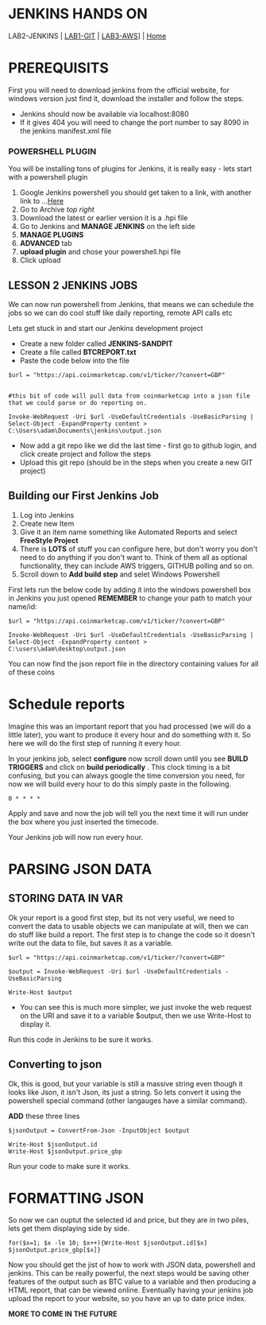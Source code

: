 # JENKINS HANDS ON 

LAB2-JENKINS |
[LAB1-GIT](../LAB1-GIT/README.md) |
[LAB3-AWS](../LAB3-AWS/README.md)] |
[Home](../README.md) 


# PREREQUISITS

First you will need to download jenkins from the official website, for windows version just find it, download the installer and follow the steps. 
* Jenkins should now be available via localhost:8080
* If it gives 404 you will need to change the port number to say 8090 in the jenkins manifest.xml file 

### POWERSHELL PLUGIN

You will be installing tons of plugins for Jenkins, it is really easy - lets start with a powershell plugin 

1. Google Jenkins powershell you should get taken to a link, with another link to ...[Here](https://plugins.jenkins.io/powershell)
2. Go to Archive *top right*
3. Download the latest or earlier version it is a .hpi file 
4. Go to Jenkins and __MANAGE JENKINS__ on the left side
5. __MANAGE PLUGINS__
6. __ADVANCED__ tab
7. __upload plugin__ and chose your powershell.hpi file
8. Click upload 


## LESSON 2 JENKINS JOBS

We can now run powershell from Jenkins, that means we can schedule the jobs so we can do cool stuff like daily reporting, remote API calls etc

Lets get stuck in and start our Jenkins development project

* Create a new folder called __JENKINS-SANDPIT__
* Create a file called __BTCREPORT.txt__
* Paste the code below into the file 
```
$url = "https://api.coinmarketcap.com/v1/ticker/?convert=GBP"


#this bit of code will pull data from coinmarketcap into a json file that we could parse or do reporting on.

Invoke-WebRequest -Uri $url -UseDefaultCredentials -UseBasicParsing | Select-Object -ExpandProperty content > C:\Users\adam\Documents\jenkins\output.json
```

* Now add a git repo like we did the last time - first go to github login, and click create project and follow the steps 
* Upload this git repo (should be in the steps when you create a new GIT project)


## Building our First Jenkins Job
1. Log into Jenkins 
2. Create new Item
3. Give it an item name something like Automated Reports and select __FreeStyle Project__
4. There is __LOTS__ of stuff you can configure here, but don't worry you don't need to do anything if you don't want to. Think of them all as optional functionality, they can include AWS triggers, GITHUB polling and so on.
5. Scroll down to __Add build step__ and selet Windows Powershell

First lets run the below code by adding it into the windows powershell box in Jenkins you just opened **REMEMBER** to change your path to match your name/id:

```
$url = "https://api.coinmarketcap.com/v1/ticker/?convert=GBP"

Invoke-WebRequest -Uri $url -UseDefaultCredentials -UseBasicParsing | Select-Object -ExpandProperty content > C:\users\adam\desktop\output.json

```
You can now find the json report file in the directory containing values for all of these coins

# Schedule reports

Imagine this was an important report that you had processed (we will do a little later), you want to produce it every hour and do something with it. So here we will do the first step of running it every hour.

In your jenkins job, select __configure__ now scroll down until you see __BUILD TRIGGERS__ and click on __build periodically__ . 
This clock timing is a bit confusing, but you can always google the time conversion you need, for now we will build every hour to do this simply paste in the following. 

```
0 * * * *
```

Apply and save and now the job will tell you the next time it will run under the box where you just inserted the timecode. 

Your Jenkins job will now run every hour.
# PARSING JSON DATA

## STORING DATA IN VAR

Ok your report is a good first step, but its not very useful, we need to convert the data to usable objects we can manipulate at will, then we can do stuff like build a report. The first step is to change the code so it doesn't write out the data to file, but saves it as a variable. 

```
$url = "https://api.coinmarketcap.com/v1/ticker/?convert=GBP"

$output = Invoke-WebRequest -Uri $url -UseDefaultCredentials -UseBasicParsing 

Write-Host $output
```

* You can see this is much more simpler, we just invoke the web request on the URI and save it to a variable $output, then we use Write-Host to display it.

Run this code in Jenkins to be sure it works. 

## Converting to json

Ok, this is good, but your variable is still a massive string even though it looks like Json, it isn't Json, its just a string. So lets convert it using the powershell special command (other langauges have a similar command).

__ADD__ these three lines

```
$jsonOutput = ConvertFrom-Json -InputObject $output

Write-Host $jsonOutput.id
Write-Host $jsonOutput.price_gbp

```

Run your code to make sure it works.

# FORMATTING JSON

So now we can ouptut the selected id and price, but they are in two piles, lets get them displaying side by side.

```
for($x=1; $x -le 10; $x++){Write-Host $jsonOutput.id[$x] $jsonOutput.price_gbp[$x]}
```


Now you should get the jist of how to work with JSON data, powershell and jenkins. This can be really powerful, the next steps would be saving other features of the output such as BTC value to a variable and then producing a HTML report, that can be viewed online. Eventually having your jenkins job upload the report to your website, so you have an up to date price index. 

__MORE TO COME IN THE FUTURE__


